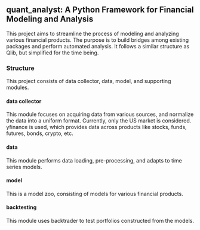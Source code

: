 ## quant_analyst: A Python Framework for Financial Modeling and Analysis
This project aims to streamline the process of modeling and analyzing various financial products. The purpose is to build bridges among existing packages and perform automated analysis. It follows a similar structure as Qlib, but simplified for the time being.

### Structure
This project consists of data collector, data, model, and supporting modules. 
#### data collector
This module focuses on acquiring data from various sources, and normalize the data into a uniform format. Currently, only the US market is considered. yfinance is used, which provides data across products like stocks, funds, futures, bonds, crypto, etc. 

#### data
This module performs data loading, pre-processing, and adapts to time series models.
#### model
This is a model zoo, consisting of models for various financial products. 
#### backtesting
This module uses backtrader to test portfolios constructed from the models. 
